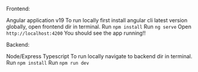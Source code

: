 
Frontend:

Angular application v19
To run locally first install angular cli latest version globally,
open frontend dir in terminal.
Run `npm install`
Run `ng serve`
Open `http://localhost:4200`
You should see the app running!!

Backend:

Node/Express Typescript
To run locally navigate to backend dir in terminal.
Run `npm install`
Run `npm run dev`
